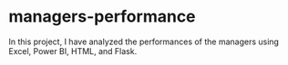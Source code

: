 # managers-performance
In this project, I have analyzed the performances of the managers using Excel, Power BI, HTML, and Flask. 
